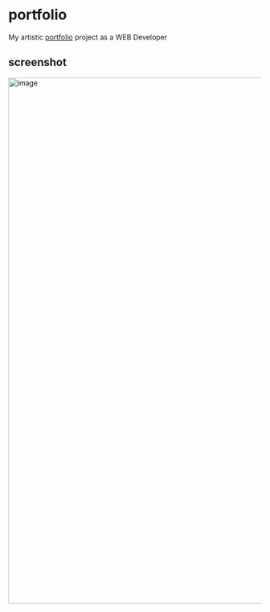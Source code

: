 # portfolio
My artistic [portfolio](https://dima-tarasenko.netlify.com) project as a WEB Developer

## screenshot
<img width="1045" alt="image" src="https://github.com/tmptrash/portfolio/assets/1142545/2cca1e1c-6edc-4244-8688-89c5aac700ba">
